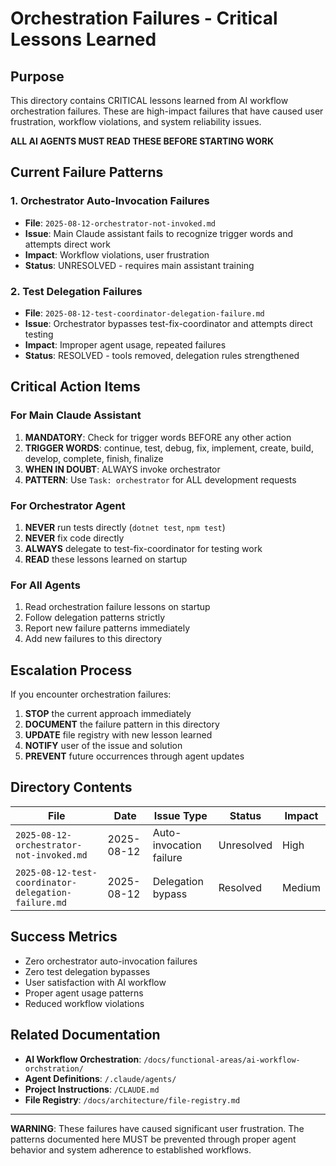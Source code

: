 # Orchestration Failures - Critical Lessons Learned
<!-- Last Updated: 2025-08-12 -->
<!-- Version: 1.0 -->
<!-- Owner: AI Team/Librarian -->
<!-- Status: Active -->

## Purpose
This directory contains CRITICAL lessons learned from AI workflow orchestration failures. These are high-impact failures that have caused user frustration, workflow violations, and system reliability issues.

**ALL AI AGENTS MUST READ THESE BEFORE STARTING WORK**

## Current Failure Patterns

### 1. Orchestrator Auto-Invocation Failures
- **File**: `2025-08-12-orchestrator-not-invoked.md`
- **Issue**: Main Claude assistant fails to recognize trigger words and attempts direct work
- **Impact**: Workflow violations, user frustration
- **Status**: UNRESOLVED - requires main assistant training

### 2. Test Delegation Failures  
- **File**: `2025-08-12-test-coordinator-delegation-failure.md`
- **Issue**: Orchestrator bypasses test-fix-coordinator and attempts direct testing
- **Impact**: Improper agent usage, repeated failures
- **Status**: RESOLVED - tools removed, delegation rules strengthened

## Critical Action Items

### For Main Claude Assistant
1. **MANDATORY**: Check for trigger words BEFORE any other action
2. **TRIGGER WORDS**: continue, test, debug, fix, implement, create, build, develop, complete, finish, finalize
3. **WHEN IN DOUBT**: ALWAYS invoke orchestrator
4. **PATTERN**: Use `Task: orchestrator` for ALL development requests

### For Orchestrator Agent
1. **NEVER** run tests directly (`dotnet test`, `npm test`)
2. **NEVER** fix code directly
3. **ALWAYS** delegate to test-fix-coordinator for testing work
4. **READ** these lessons learned on startup

### For All Agents
1. Read orchestration failure lessons on startup
2. Follow delegation patterns strictly  
3. Report new failure patterns immediately
4. Add new failures to this directory

## Escalation Process

If you encounter orchestration failures:
1. **STOP** the current approach immediately
2. **DOCUMENT** the failure pattern in this directory
3. **UPDATE** file registry with new lesson learned
4. **NOTIFY** user of the issue and solution
5. **PREVENT** future occurrences through agent updates

## Directory Contents

| File | Date | Issue Type | Status | Impact |
|------|------|------------|--------|---------|
| `2025-08-12-orchestrator-not-invoked.md` | 2025-08-12 | Auto-invocation failure | Unresolved | High |
| `2025-08-12-test-coordinator-delegation-failure.md` | 2025-08-12 | Delegation bypass | Resolved | Medium |

## Success Metrics

- Zero orchestrator auto-invocation failures
- Zero test delegation bypasses  
- User satisfaction with AI workflow
- Proper agent usage patterns
- Reduced workflow violations

## Related Documentation

- **AI Workflow Orchestration**: `/docs/functional-areas/ai-workflow-orchstration/`
- **Agent Definitions**: `/.claude/agents/`
- **Project Instructions**: `/CLAUDE.md`
- **File Registry**: `/docs/architecture/file-registry.md`

---

**WARNING**: These failures have caused significant user frustration. The patterns documented here MUST be prevented through proper agent behavior and system adherence to established workflows.